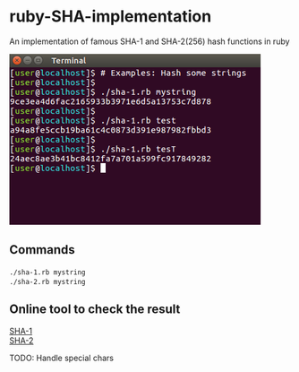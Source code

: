 # ruby-SHA-implementation
An implementation of famous SHA-1 and SHA-2(256) hash functions in ruby

![alt text](screenshot/screenshot.png "Screenshot")

## Commands
`./sha-1.rb mystring`<br/>
`./sha-2.rb mystring`<br/>

## Online tool to check the result
[SHA-1](http://www.sha1-online.com/) <br/>
[SHA-2](http://www.xorbin.com/tools/sha256-hash-calculator)
<br/>

TODO: Handle special chars<br/>
